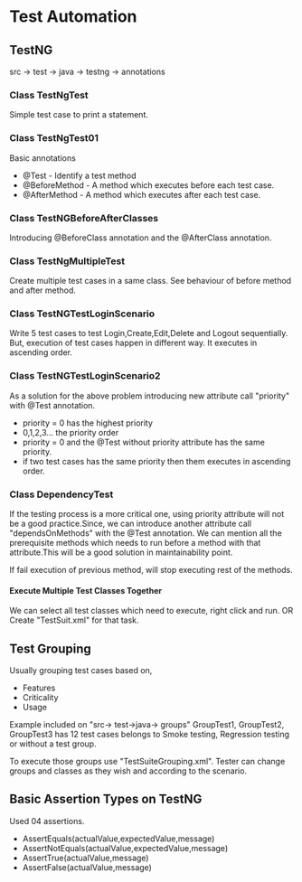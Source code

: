 #  Test Automation

##  TestNG

src -> test -> java -> testng -> annotations

### Class TestNgTest
Simple test case to print a statement.

### Class TestNgTest01
Basic annotations

* @Test - Identify a test method
* @BeforeMethod - A method which executes before each test case.
* @AfterMethod - A method which executes after each test case.

### Class TestNGBeforeAfterClasses
Introducing @BeforeClass annotation and the @AfterClass annotation.

### Class TestNgMultipleTest

Create multiple test cases in a same class. See behaviour of before method and after method.

### Class TestNGTestLoginScenario
Write 5 test cases to test Login,Create,Edit,Delete and Logout sequentially.
But, execution of test cases happen in different way. It executes in ascending order. 

### Class TestNGTestLoginScenario2
As a solution for the above problem introducing new attribute call "priority" with @Test annotation. 
* priority = 0 has the highest priority
* 0,1,2,3... the priority order
* priority = 0 and the @Test without priority attribute has the same priority.
* if two test cases has the same priority then them executes in ascending order.

### Class DependencyTest
If the testing process is a more critical one, using priority attribute will not be a good practice.Since, we can introduce another attribute call "dependsOnMethods"
with the @Test annotation. We can mention all the prerequisite methods which needs to run before a method with that attribute.This will be a good solution in maintainability point.

If fail execution of previous method, will stop executing rest of the methods.

####  Execute Multiple Test Classes Together

We can select all test classes which need to execute, right click and run.
OR
Create "TestSuit.xml" for that task.

##  Test Grouping
Usually grouping test cases based on,

* Features
* Criticality
* Usage

Example included on "src-> test->java-> groups"
GroupTest1, GroupTest2, GroupTest3 has 12 test cases belongs to Smoke testing, Regression testing or without a test group.

To execute those groups use "TestSuiteGrouping.xml". Tester can change groups and classes as they wish and according to the scenario.

## Basic Assertion Types on TestNG
 Used 04 assertions.
 * AssertEquals(actualValue,expectedValue,message)
 * AssertNotEquals(actualValue,expectedValue,message)
 * AssertTrue(actualValue,message)
 * AssertFalse(actualValue,message)
 
